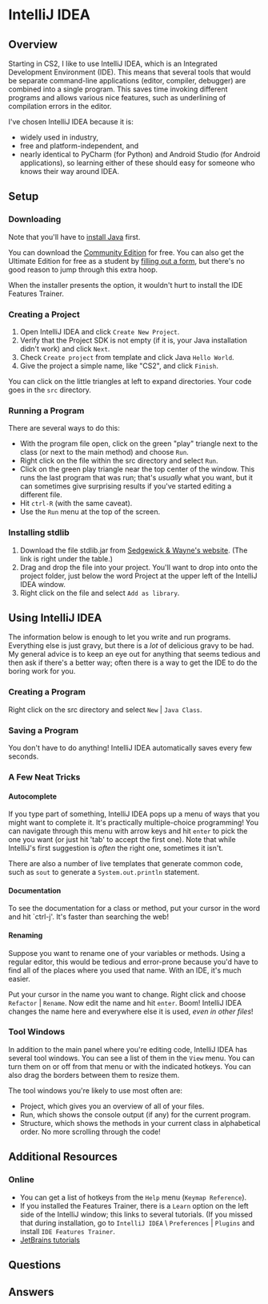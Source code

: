 # IntelliJ IDEA
## Overview
Starting in CS2, I like to use IntelliJ IDEA, which is an Integrated Development Environment (IDE). This means that several
tools that would be separate command-line applications (editor, compiler, debugger) are combined into a single program.
This saves time invoking different programs and allows various nice features, such as underlining of compilation errors
in the editor.

I've chosen IntelliJ IDEA because it is:
- widely used in industry,
- free and platform-independent, and
- nearly identical to PyCharm (for Python) and Android Studio (for Android applications), so learning either of these should
easy for someone who knows their way around IDEA.
## Setup
### Downloading
Note that you'll have to [install Java](development_tools/command_line.md) first.

You can download the [Community Edition](https://www.jetbrains.com/idea/download/) for free. You can also get the Ultimate
Edition for free as a student by [filling out a form](https://www.jetbrains.com/student/), but there's no good reason
to jump through this extra hoop.

When the installer presents the option, it wouldn't hurt to install the IDE Features Trainer.
### Creating a Project
1. Open IntelliJ IDEA and click `Create New Project`.
1. Verify that the Project SDK is not empty (if it is, your Java installation didn't work) and click `Next`.
1. Check `Create project` from template and click Java `Hello World`.
1. Give the project a simple name, like "CS2", and click `Finish`.

You can click on the little triangles at left to expand directories. Your code goes in the `src` directory.
### Running a Program
There are several ways to do this:
- With the program file open, click on the green "play" triangle next to the class (or next to the main method) and choose `Run`.
- Right click on the file within the src directory and select `Run`.
- Click on the green play triangle near the top center of the window. This runs the last program that was run; that's
*usually* what you want, but it can sometimes give surprising results if you've started editing a different file.
- Hit `ctrl-R` (with the same caveat).
- Use the `Run` menu at the top of the screen.
### Installing stdlib
1. Download the file stdlib.jar from [Sedgewick & Wayne's website](https://introcs.cs.princeton.edu/java/stdlib/). (The link is right under the table.)
1. Drag and drop the file into your project. You'll want to drop into onto the project folder, just below the word Project
at the upper left of the IntelliJ IDEA window.
1. Right click on the file and select `Add as library`.
## Using IntelliJ IDEA
The information below is enough to let you write and run programs. Everything else is just gravy, but there is a *lot* of
delicious gravy to be had. My general advice is to keep an eye out for anything that seems tedious and then ask if there's
a better way; often there is a way to get the IDE to do the boring work for you.
### Creating a Program
Right click on the src directory and select `New` | `Java Class`.
### Saving a Program
You don't have to do anything! IntelliJ IDEA automatically saves every few seconds.
### A Few Neat Tricks
#### Autocomplete
If you type part of something, IntelliJ IDEA pops up a menu of ways that you might want to complete it. It's practically multiple-choice programming! You can navigate through this menu with arrow keys and hit `enter` to pick the one you want (or just hit 'tab' to accept the first one). Note that while IntelliJ's first suggestion is *often* the right one, sometimes it isn't.

There are also a number of live templates that generate common code, such as `sout` to generate a `System.out.println` statement.
#### Documentation
To see the documentation for a class or method, put your cursor in the word and hit `ctrl-j'. It's faster than searching the web!
#### Renaming
Suppose you want to rename one of your variables or methods. Using a regular editor, this would be tedious and error-prone because you'd have to find all of the places where you used that name. With an IDE, it's much easier.

Put your cursor in the name you want to change. Right click and choose `Refactor` | `Rename`. Now edit the name and hit `enter`. Boom! IntelliJ IDEA changes the name here and everywhere else it is used, *even in other files*!
### Tool Windows
In addition to the main panel where you're editing code, IntelliJ IDEA has several tool windows. You can see a list of them in the `View` menu. You can turn them on or off from that menu or with the indicated hotkeys. You can also drag the borders between them to resize them.

The tool windows you're likely to use most often are:
- Project, which gives you an overview of all of your files.
- Run, which shows the console output (if any) for the current program.
- Structure, which shows the methods in your current class in alphabetical order. No more scrolling through the code!
## Additional Resources
### Online
- You can get a list of hotkeys from the `Help` menu (`Keymap Reference`).
- If you installed the Features Trainer, there is a `Learn` option on the left side of the IntelliJ window; this links to several tutorials. (If you missed that during installation, go to `IntelliJ IDEA` \ `Preferences` | `Plugins` and install `IDE Features Trainer`.
- [JetBrains tutorials](https://www.jetbrains.com/idea/documentation/)
## Questions
## Answers
